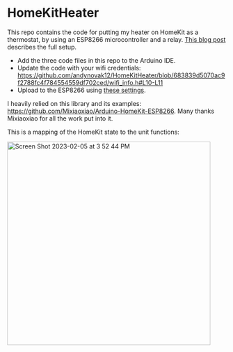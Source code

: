 # HomeKitHeater

This repo contains the code for putting my heater on HomeKit as a thermostat, by using an ESP8266 microcontroller and a relay. [This blog post](https://medium.com/@andynovak12/a-dumb-heater-in-a-smart-home-8e460b5112ea) describes the full setup.

- Add the three code files in this repo to the Arduino IDE. 
- Update the code with your wifi credentials: https://github.com/andynovak12/HomeKitHeater/blob/683839d5070ac9f2788fc4f784554559df702ced/wifi_info.h#L10-L11
- Upload to the ESP8266 using [these settings](https://github.com/Mixiaoxiao/Arduino-HomeKit-ESP8266#recommended-settings-in-ide).

I heavily relied on this library and its examples: https://github.com/Mixiaoxiao/Arduino-HomeKit-ESP8266. Many thanks Mixiaoxiao for all the work put into it.

This is a mapping of the HomeKit state to the unit functions:

<img width="467" alt="Screen Shot 2023-02-05 at 3 52 44 PM" src="https://user-images.githubusercontent.com/15303865/216845398-731bb007-b312-4e4c-b21c-0dc4be70c3ab.png">
